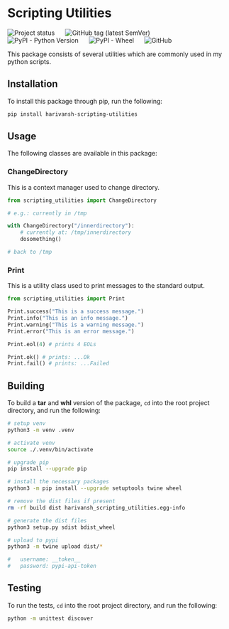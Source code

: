 # Scripting Utilities

![Project status](https://img.shields.io/badge/status-active-brightgreen?&style=flat-square)
&nbsp;&nbsp;&nbsp;&nbsp;
![GitHub tag (latest SemVer)](https://img.shields.io/github/v/tag/merchant-prince/python-scripting-utilities?label=version&style=flat-square)
&nbsp;&nbsp;&nbsp;&nbsp;
![PyPI - Python Version](https://img.shields.io/pypi/pyversions/harivansh-scripting-utilities?style=flat-square)
&nbsp;&nbsp;&nbsp;&nbsp;
![PyPI - Wheel](https://img.shields.io/pypi/wheel/harivansh-scripting-utilities?style=flat-square)
&nbsp;&nbsp;&nbsp;&nbsp;
![GitHub](https://img.shields.io/github/license/merchant-prince/python-scripting-utilities?style=flat-square)

This package consists of several utilities which are commonly used in my python
scripts.

## Installation

To install this package through pip, run the following:

```sh
pip install harivansh-scripting-utilities
```

## Usage

The following classes are available in this package:

### ChangeDirectory

This is a context manager used to change directory.

```python
from scripting_utilities import ChangeDirectory

# e.g.: currently in /tmp

with ChangeDirectory("/innerdirectory"):
    # currently at: /tmp/innerdirectory
    dosomething()

# back to /tmp
```

### Print

This is a utility class used to print messages to the standard output.

```python
from scripting_utilities import Print

Print.success("This is a success message.")
Print.info("This is an info message.")
Print.warning("This is a warning message.")
Print.error("This is an error message.")

Print.eol(4) # prints 4 EOLs

Print.ok() # prints: ...Ok
Print.fail() # prints: ...Failed
```

## Building

To build a **tar** and **whl** version of the package, ```cd``` into the
root project directory, and run the following:

```sh
# setup venv
python3 -m venv .venv

# activate venv
source ./.venv/bin/activate

# upgrade pip
pip install --upgrade pip

# install the necessary packages
python3 -m pip install --upgrade setuptools twine wheel

# remove the dist files if present
rm -rf build dist harivansh_scripting_utilities.egg-info

# generate the dist files
python3 setup.py sdist bdist_wheel

# upload to pypi
python3 -m twine upload dist/*

#   username: __token__
#   password: pypi-api-token
```

## Testing

To run the tests, ```cd``` into the root project directory, and run the
following:

```sh
python -m unittest discover
```
